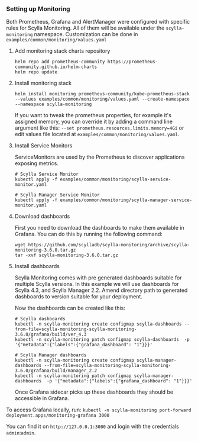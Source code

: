 ### Setting up Monitoring

Both Prometheus, Grafana and AlertManager were configured with specific rules for Scylla Monitoring.
All of them will be available under the `scylla-monitoring` namespace.
Customization can be done in `examples/common/monitoring/values.yaml`

1. Add monitoring stack charts repository
   ```
   helm repo add prometheus-community https://prometheus-community.github.io/helm-charts
   helm repo update
   ```
1. Install monitoring stack
    ```
    helm install monitoring prometheus-community/kube-prometheus-stack --values examples/common/monitoring/values.yaml --create-namespace --namespace scylla-monitoring
    ```
   If you want to tweak the prometheus properties, for example it's assigned memory,
   you can override it by adding a command line argument like this: `--set prometheus.resources.limits.memory=4Gi`
   or edit values file located at `examples/common/monitoring/values.yaml`.

1. Install Service Monitors

    ServiceMonitors are used by the Prometheus to discover applications exposing metrics.

    ```
    # Scylla Service Monitor
    kubectl apply -f examples/common/monitoring/scylla-service-monitor.yaml

    # Scylla Manager Service Monitor
    kubectl apply -f examples/common/monitoring/scylla-manager-service-monitor.yaml
    ```

1. Download dashboards

   First you need to download the dashboards to make them available in Grafana.
   You can do this by running the following command:
    ```
    wget https://github.com/scylladb/scylla-monitoring/archive/scylla-monitoring-3.6.0.tar.gz
    tar -xvf scylla-monitoring-3.6.0.tar.gz
    ```

1. Install dashboards

    Scylla Monitoring comes with pre generated dashboards suitable for multiple Scylla versions.
    In this example we will use dashboards for Scylla 4.3, and Scylla Manager 2.2.
    Amend directory path to generated dashboards to version suitable for your deployment.

   Now the dashboards can be created like this:
    ```
    # Scylla dashboards
    kubectl -n scylla-monitoring create configmap scylla-dashboards --from-file=scylla-monitoring-scylla-monitoring-3.6.0/grafana/build/ver_4.3
    kubectl -n scylla-monitoring patch configmap scylla-dashboards  -p '{"metadata":{"labels":{"grafana_dashboard": "1"}}}'

    # Scylla Manager dashboards
    kubectl -n scylla-monitoring create configmap scylla-manager-dashboards --from-file=scylla-monitoring-scylla-monitoring-3.6.0/grafana/build/manager_2.2
    kubectl -n scylla-monitoring patch configmap scylla-manager-dashboards  -p '{"metadata":{"labels":{"grafana_dashboard": "1"}}}'
    ```

    Once Grafana sidecar picks up these dashboards they should be accessible in Grafana.

To access Grafana locally, run:
    ```
    kubectl -n scylla-monitoring port-forward deployment.apps/monitoring-grafana 3000
    ```

   You can find it on `http://127.0.0.1:3000` and login with the credentials `admin`:`admin`.
